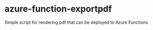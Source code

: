 # azure-function-exportpdf
Simple script for rendering pdf that can be deployed to Azure Functions 

